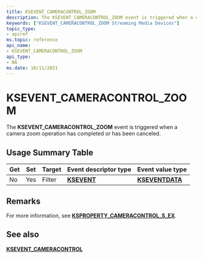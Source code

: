 ```yaml
---
title: KSEVENT_CAMERACONTROL_ZOOM
description: The KSEVENT_CAMERACONTROL_ZOOM event is triggered when a camera zoom operation has completed or has been canceled.
keywords: ["KSEVENT_CAMERACONTROL_ZOOM Streaming Media Devices"]
topic_type:
- apiref
ms.topic: reference
api_name:
- KSEVENT_CAMERACONTROL_ZOOM
api_type:
- NA
ms.date: 10/11/2021
---
```


# KSEVENT_CAMERACONTROL_ZOOM

The **KSEVENT_CAMERACONTROL_ZOOM** event is triggered when a camera zoom operation has completed or has been canceled.

## Usage Summary Table

| Get | Set | Target | Event descriptor type | Event value type |
|--|--|--|--|--|
| No | Yes | Filter | [**KSEVENT**](./ksevent-structure.md) | [**KSEVENTDATA**](/windows-hardware/drivers/ddi/ks/ns-ks-kseventdata) |

## Remarks

For more information, see [**KSPROPERTY_CAMERACONTROL_S_EX**](/windows-hardware/drivers/ddi/ksmedia/ns-ksmedia-ksproperty_cameracontrol_s_ex).

## See also

[**KSEVENT_CAMERACONTROL**](/windows-hardware/drivers/ddi/ksmedia/ne-ksmedia-ksevent_cameracontrol)